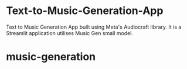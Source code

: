 # Text-to-Music-Generation-App
Text to Music Generation App built using Meta's Audiocraft library. It is a Streamlit application utilises Music Gen small model.
# music-generation
